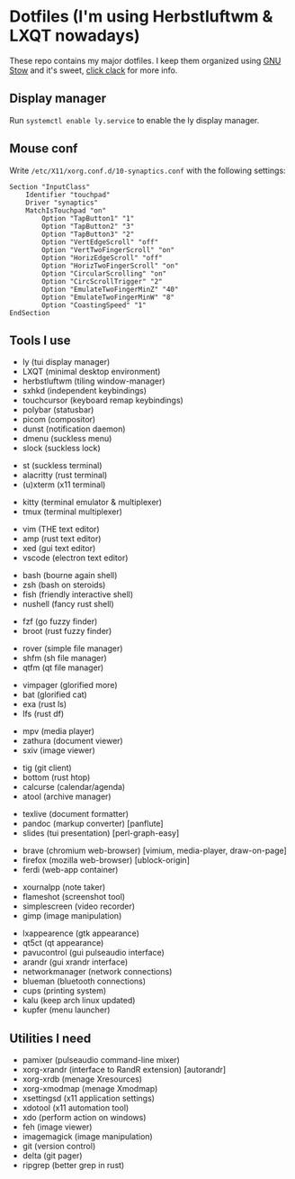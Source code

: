 # Dotfiles (I'm using Herbstluftwm & LXQT nowadays)

These repo contains my major dotfiles. I keep them organized using [GNU Stow](https://www.gnu.org/software/stow/) and it's sweet, [click clack](https://matteogiorgi.github.io/config.html) for more info.



## Display manager

Run `systemctl enable ly.service` to enable the ly display manager.




## Mouse conf

Write `/etc/X11/xorg.conf.d/10-synaptics.conf` with the following settings:

```
Section "InputClass"
    Identifier "touchpad"
    Driver "synaptics"
    MatchIsTouchpad "on"
        Option "TapButton1" "1"
        Option "TapButton2" "3"
        Option "TapButton3" "2"
        Option "VertEdgeScroll" "off"
        Option "VertTwoFingerScroll" "on"
        Option "HorizEdgeScroll" "off"
        Option "HorizTwoFingerScroll" "on"
        Option "CircularScrolling" "on"
        Option "CircScrollTrigger" "2"
        Option "EmulateTwoFingerMinZ" "40"
        Option "EmulateTwoFingerMinW" "8"
        Option "CoastingSpeed" "1"
EndSection
```




## Tools I use

- ly              (tui display manager)
- LXQT            (minimal desktop environment)
- herbstluftwm    (tiling window-manager)
- sxhkd           (independent keybindings)
- touchcursor     (keyboard remap keybindings)
- polybar         (statusbar)
- picom           (compositor)
- dunst           (notification daemon)
- dmenu           (suckless menu)
- slock           (suckless lock)

<!-- -->

- st              (suckless terminal)
- alacritty       (rust terminal)
- (u)xterm        (x11 terminal)

<!-- -->

- kitty           (terminal emulator & multiplexer)
- tmux            (terminal multiplexer)

<!-- -->

- vim             (THE text editor)
- amp             (rust text editor)
- xed             (gui text editor)
- vscode          (electron text editor)

<!-- -->

- bash            (bourne again shell)
- zsh             (bash on steroids)
- fish            (friendly interactive shell)
- nushell         (fancy rust shell)

<!-- -->

- fzf             (go fuzzy finder)
- broot           (rust fuzzy finder)

<!-- -->

- rover           (simple file manager)
- shfm            (sh file manager)
- qtfm            (qt file manager)

<!-- -->

- vimpager        (glorified more)
- bat             (glorified cat)
- exa             (rust ls)
- lfs             (rust df)

<!-- -->

- mpv             (media player)
- zathura         (document viewer)
- sxiv            (image viewer)

<!-- -->

- tig             (git client)
- bottom          (rust htop)
- calcurse        (calendar/agenda)
- atool           (archive manager)

<!-- -->

- texlive         (document formatter)
- pandoc          (markup converter) [panflute]
- slides          (tui presentation) [perl-graph-easy]

<!-- -->

- brave           (chromium web-browser) [vimium, media-player, draw-on-page]
- firefox         (mozilla web-browser) [ublock-origin]
- ferdi           (web-app container)

<!-- -->

- xournalpp       (note taker)
- flameshot       (screenshot tool)
- simplescreen    (video recorder)
- gimp            (image manipulation)

<!-- -->

- lxappearence    (gtk appearance)
- qt5ct           (qt appearance)
- pavucontrol     (gui pulseaudio interface)
- arandr          (gui xrandr interface)
- networkmanager  (network connections)
- blueman         (bluetooth connections)
- cups            (printing system)
- kalu            (keep arch linux updated)
- kupfer          (menu launcher)


## Utilities I need

- pamixer         (pulseaudio command-line mixer)
- xorg-xrandr     (interface to RandR extension) [autorandr]
- xorg-xrdb       (menage Xresources)
- xorg-xmodmap    (menage Xmodmap)
- xsettingsd      (x11 application settings)
- xdotool         (x11 automation tool)
- xdo             (perform action on windows)
- feh             (image viewer)
- imagemagick     (image manipulation)
- git             (version control)
- delta           (git pager)
- ripgrep         (better grep in rust)
